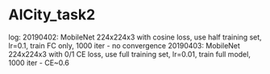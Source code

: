 # AICity_task2

log:
 20190402: MobileNet 224x224x3 with cosine loss, use half training set, lr=0.1, train FC only, 1000 iter - no convergence
 20190403: MobileNet 224x224x3 with 0/1 CE loss, use full training set, lr=0.01, train full model, 1000 iter - CE~0.6
